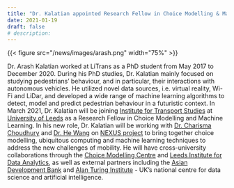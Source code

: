 ```yaml
---
title: "Dr. Kalatian appointed Research Fellow in Choice Modelling & Machine Learning"
date: 2021-01-19
draft: false
# description:
---
```

{{< figure src="/news/images/arash.png" width="75%" >}}


<!--more-->

Dr. Arash Kalatian worked at LiTrans as a PhD student from May 2017 to December 2020. During his PhD studies, Dr. Kalatian mainly focused on studying pedestrians’ behaviour, and in particular, their interactions with autonomous vehicles. He utilized novel data sources, i.e. virtual reality, Wi-Fi and LiDar, and developed a wide range of machine learning algorithms to detect, model and predict pedestrian behaviour in a futuristic context. In March 2021, Dr. Kalatian will be joining [Institute for Transport Studies](https://environment.leeds.ac.uk/transport) at [University of Leeds](https://www.leeds.ac.uk/) as a Research Fellow in Choice Modelling and Machine Learning. In his new role, Dr. Kalatian will be working with [Dr. Charisma Choudhury](https://environment.leeds.ac.uk/transport/staff/924/dr-charisma-choudhury) and [Dr. He Wang](http://drhewang.com/) on [NEXUS project](https://environment.leeds.ac.uk/transport/news/article/5321/its-researcher-awarded-flagship-fellowship) to bring together choice modelling, ubiquitous computing and machine learning techniques to address the new challenges of mobility. He will have cross-university collaborations through the [Choice Modelling Centre](https://cmc.leeds.ac.uk/) and [Leeds Institute for Data Analytics](https://lida.leeds.ac.uk/), as well as external partners including the [Asian Development Bank](https://www.adb.org/) and [Alan Turing Institute](https://www.turing.ac.uk/) - UK’s national centre for data science and artificial intelligence.
